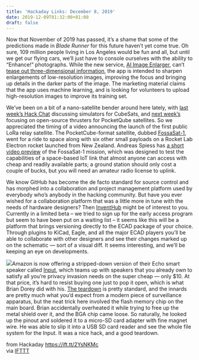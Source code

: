 ```yaml
---
title: 'Hackaday Links: December 8, 2019'
date: 2019-12-09T01:32:00+01:00
draft: false
---
```


Now that November of 2019 has passed, it’s a shame that some of the predictions made in _Blade Runner_ for this future haven’t yet come true. Oh sure, 109 million people living in Los Angeles would be fun and all, but until we get our flying cars, we’ll just have to console ourselves with the ability to “Enhance!” photographs. While the new service, [AI Image Enlarger](https://imglarger.com/Home/Software), can’t [tease out three-dimensional information](https://www.youtube.com/watch?v=hHwjceFcF2Q), the app is intended to sharpen enlargements of low-resolution images, improving the focus and bringing up details in the darker parts of the image. The marketing material claims that the app uses machine learning, and is looking for volunteers to upload high-resolution images to improve its training set.

We’ve been on a bit of a nano-satellite bender around here lately, with [last week’s Hack Chat](https://hackaday.io/event/168230-amsat-cubesat-simulator-hack-chat) discussing simulators for CubeSats, and [next week’s](https://hackaday.io/event/167508-open-source-satellite-propulsion-hack-chat) focusing on open-source thrusters for PocketQube satellites. So we appreciated the timing of a video announcing the launch of the first public LoRa relay satellite. The PocketCube-format satellite, dubbed [FossaSat-1](https://fossa.systems/fossasat-1/), went for a ride to space along with six other small payloads on a Rocket Lab Electron rocket launched from New Zealand. Andreas Spiess has [a short video preview](https://www.youtube.com/watch?v=tdj7fka4b_w) of the FossaSat-1 mission, which was designed to test the capabilities of a space-based IoT link that almost anyone can access with cheap and readily available parts; a ground station should only cost a couple of bucks, but you will need an amateur radio license to uplink.

We know GitHub has become the de facto standard for source control and has morphed into a collaboration and project management platform used by everybody who’s anybody in the hacking community. But have you ever wished for a collaboration platform that was a little more in tune with the needs of hardware designers? Then [InventHub](https://inventhub.io/) might be of interest to you. Currently in a limited beta – we tried to sign up for the early access program but seem to have been put on a waiting list – it seems like this will be a platform that brings versioning directly to the ECAD package of your choice. Through plugins to KiCad, Eagle, and all the major ECAD players you’ll be able to collaborate with other designers and see their changes marked up on the schematic — sort of a visual diff. It seems interesting, and we’ll be keeping an eye on developments.

[![](https://hackaday.com/wp-content/uploads/2019/12/sdcard.jpg)](https://hackaday.com/wp-content/uploads/2019/12/sdcard.jpg)Amazon is now offering a stripped-down version of their Echo smart speaker called [Input](https://www.amazon.com/Echo-Input-Bring-Alexa-speaker/dp/B07BFRHZLB), which teams up with speakers that you already own to satisfy all you’re privacy invasion needs on the super cheap — only $10. At that price, it’s hard to resist buying one just to pop it open, which is what Brian Dorey did with his. [The teardown](https://www.briandorey.com/post/amazon-echo-input-teardown) is pretty standard, and the innards are pretty much what you’d expect from a modern piece of surveillance apparatus, but the neat trick here involved the flash memory chip on the main board. Brian accidentally overheated it while trying to free up the metal shield over it, and the BGA chip came loose. So naturally, he looked up the pinout and soldered it to a micro-SD card adapter with fine magnet wire. He was able to slip it into a USB SD card reader and see the whole file system for the Input. It was a nice hack, and a good teardown.

  
  
from Hackaday https://ift.tt/2YsNKMc  
via [IFTTT](https://ifttt.com/?ref=da&site=blogger)